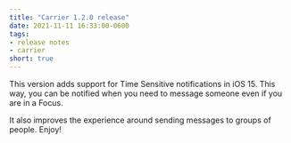 ```yaml
---
title: "Carrier 1.2.0 release"
date: 2021-11-11 16:33:00-0600
tags:
- release notes
- carrier
short: true
---
```


This version adds support for Time Sensitive notifications in iOS 15. This way, you can be notified when you need to message someone even if you are in a Focus.

It also improves the experience around sending messages to groups of people. Enjoy!
